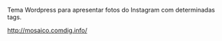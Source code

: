 Tema Wordpress para apresentar fotos do Instagram com determinadas tags.

http://mosaico.comdig.info/
